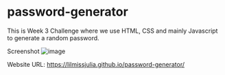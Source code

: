 # password-generator
This is Week 3 Challenge where we use HTML, CSS and mainly Javascript to generate a random password.

Screenshot
![image](https://github.com/lilmissjulia/password-generator/assets/133216283/db17613d-71ff-4aa5-aa42-2f3f3bd3954f)

Website URL: https://lilmissjulia.github.io/password-generator/ 
